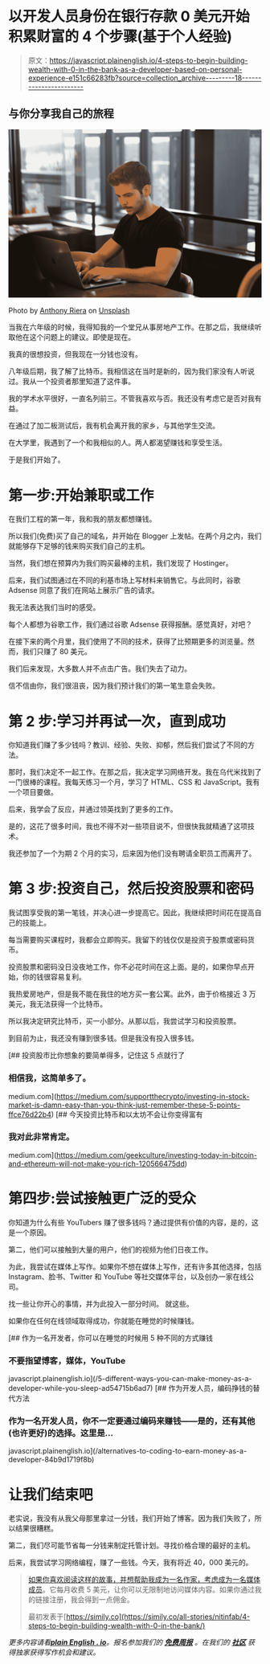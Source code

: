 # 以开发人员身份在银行存款 0 美元开始积累财富的 4 个步骤(基于个人经验)

> 原文：<https://javascript.plainenglish.io/4-steps-to-begin-building-wealth-with-0-in-the-bank-as-a-developer-based-on-personal-experience-e151c66283fb?source=collection_archive---------18----------------------->

## 与你分享我自己的旅程

![](img/a69305146a783295bc6803e54887368e.png)

Photo by [Anthony Riera](https://unsplash.com/@frenchriera?utm_source=medium&utm_medium=referral) on [Unsplash](https://unsplash.com?utm_source=medium&utm_medium=referral)

当我在六年级的时候，我得知我的一个堂兄从事房地产工作。在那之后，我继续听取他在这个问题上的建议。即使是现在。

我真的很想投资，但我现在一分钱也没有。

八年级后期，我了解了比特币。我相信这在当时是新的，因为我们家没有人听说过。我从一个投资者那里知道了这件事。

我的学术水平很好，一直名列前三。不管我喜欢与否。我还没有考虑它是否对我有益。

在通过了加二板测试后，我有机会离开我的家乡，与其他学生交流。

在大学里，我遇到了一个和我相似的人。两人都渴望赚钱和享受生活。

于是我们开始了。

# 第一步:开始兼职或工作

在我们工程的第一年，我和我的朋友都想赚钱。

所以我们(免费)买了自己的域名，并开始在 Blogger 上发帖。在两个月之内，我们就能够存下足够的钱来购买我们自己的主机。

当然，我们想在预算内为我们购买最棒的主机，我们发现了 Hostinger。

后来，我们试图通过在不同的利基市场上写材料来销售它。与此同时，谷歌 Adsense 同意了我们在网站上展示广告的请求。

我无法表达我们当时的感受。

每个人都想为谷歌工作，我们通过谷歌 Adsense 获得报酬。感觉真好，对吧？

在接下来的两个月里，我们使用了不同的技术，获得了比预期更多的浏览量。然而，我们只赚了 80 美元。

我们后来发现，大多数人并不点击广告。我们失去了动力。

信不信由你，我们很沮丧，因为我们预计我们的第一笔生意会失败。

# 第 2 步:学习并再试一次，直到成功

你知道我们赚了多少钱吗？教训、经验、失败、抑郁，然后我们尝试了不同的方法。

那时，我们决定不一起工作。在那之后，我决定学习网络开发。我在乌代米找到了一门很棒的课程。我每天练习一个月，学习了 HTML、CSS 和 JavaScript。我有一个项目要做。

后来，我学会了反应，并通过领英找到了更多的工作。

是的，这花了很多时间，我也不得不对一些项目说不，但很快我就精通了这项技术。

我还参加了一个为期 2 个月的实习，后来因为他们没有聘请全职员工而离开了。

# 第 3 步:投资自己，然后投资股票和密码

我试图享受我的第一笔钱，并决心进一步提高它。因此，我继续把时间花在提高自己的技能上。

每当需要购买课程时，我都会立即购买。我留下的钱仅仅是投资于股票或密码货币。

投资股票和密码没日没夜地工作，你不必花时间在这上面。是的，如果你早点开始，你的钱很容易复利。

我热爱房地产，但是我不能在我住的地方买一套公寓。此外，由于价格接近 3 万美元，我无法获得一个比特币。

所以我决定研究比特币，买一小部分。从那以后，我尝试学习和投资股票。

到目前为止，我还没有赚到很多钱。但是我没有投入很多钱。

[](https://medium.com/supportthecrypto/investing-in-stock-market-is-damn-easy-than-you-think-just-remember-these-5-points-ffce76d22b4) [## 投资股市比你想象的要简单得多，记住这 5 点就行了

### 相信我，这简单多了。

medium.com](https://medium.com/supportthecrypto/investing-in-stock-market-is-damn-easy-than-you-think-just-remember-these-5-points-ffce76d22b4) [](https://medium.com/geekculture/investing-today-in-bitcoin-and-ethereum-will-not-make-you-rich-120566475dd) [## 今天投资比特币和以太坊不会让你变得富有

### 我对此非常肯定。

medium.com](https://medium.com/geekculture/investing-today-in-bitcoin-and-ethereum-will-not-make-you-rich-120566475dd) 

# 第四步:尝试接触更广泛的受众

你知道为什么有些 YouTubers 赚了很多钱吗？通过提供有价值的内容，是的，这是一个原因。

第二，他们可以接触到大量的用户，他们的视频为他们日夜工作。

为此，我尝试在媒体上写作。如果你不想在媒体上写作，还有许多其他选择，包括 Instagram、脸书、Twitter 和 YouTube 等社交媒体平台，以及创办一家在线公司。

找一些让你开心的事情，并为此投入一部分时间。
就这些。

如果你在任何在线领域取得成功，你就能在睡觉的时候赚钱。

[](/5-different-ways-you-can-make-money-as-a-developer-while-you-sleep-ad54715b6ad7) [## 作为一名开发者，你可以在睡觉的时候用 5 种不同的方式赚钱

### 不要指望博客，媒体，YouTube

javascript.plainenglish.io](/5-different-ways-you-can-make-money-as-a-developer-while-you-sleep-ad54715b6ad7) [](/alternatives-to-coding-to-earn-money-as-a-developer-84b9d1719f8b) [## 作为开发人员，编码挣钱的替代方法

### 作为一名开发人员，你不一定要通过编码来赚钱——是的，还有其他(也许更好)的选择。这里是…

javascript.plainenglish.io](/alternatives-to-coding-to-earn-money-as-a-developer-84b9d1719f8b) 

# 让我们结束吧

老实说，我没有从我父母那里拿过一分钱，我们开始了博客。因为我们失败了，所以结果很糟糕。

第二，我们尽可能节省每一分钱来制定托管计划。寻找价格合理的最好的主机。

后来，我尝试学习网络编程，赚了一些钱。今天，我有将近 40，000 美元的。

> [如果你喜欢阅读这样的故事，并想帮助我成为一名作家，考虑成为一名媒体成员](https://nitinfab.medium.com/membership)。它每月收费 5 美元，让你可以无限制地访问媒体内容。如果你通过我的链接注册，我会得到一点佣金。
> 
> 最初发表于[https://simily.co](https://simily.co/all-stories/nitinfab/4-steps-to-begin-building-wealth-with-0-in-the-bank/)

*更多内容请看*[***plain English . io***](http://plainenglish.io/)*。报名参加我们的* [***免费周报***](http://newsletter.plainenglish.io/) *。在我们的* [***社区***](https://discord.gg/GtDtUAvyhW) *获得独家获得写作机会和建议。*